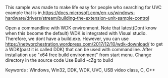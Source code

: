 This sample was made to make life easy for people who searching for UVC example that is in,https://docs.microsoft.com/en-us/windows-hardware/drivers/stream/building-the-extension-unit-sample-control

Open a commandline with WDK environment. Note that latest(Dont know when this become the default) WDK is integrated with Visual studio. Therefore, we dont have a build.exe. 
However, you can use https://networchestration.wordpress.com/2017/12/10/wdk-download/ to get a WDK(past it is called DDK) that can be used with commandline. After installation use "x64 free build environment" from start menu.
Change directory in the source code
Use Build -cZg to build 

Keywords :
Windows, Win32, DDK, WDK, UVC, USB video class, C, C++
